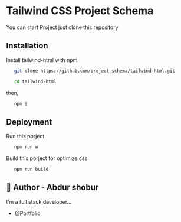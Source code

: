 # Tailwind CSS Project Schema

You can start Project just clone this repository

## Installation

Install tailwind-html with npm

```bash
   git clone https://github.com/project-schema/tailwind-html.git
```

```bash
   cd tailwind-html
```

then,

```bash
   npm i
```

## Deployment

Run this porject

```bash
   npm run w
```

Build this porject for optimize css

```bash
   npm run build
```

## 🚀 Author - Abdur shobur

I'm a full stack developer...

- [@Portfolio](https://abdur-shobur-portfolio.web.app/)
